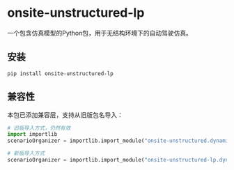 # onsite-unstructured-lp

一个包含仿真模型的Python包，用于无结构环境下的自动驾驶仿真。

## 安装

```
pip install onsite-unstructured-lp
```

## 兼容性

本包已添加兼容层，支持从旧版包名导入：

```python
# 旧版导入方式，仍然有效
import importlib
scenarioOrganizer = importlib.import_module("onsite-unstructured.dynamic_scenes.scenarioOrganizer1")

# 新版导入方式
scenarioOrganizer = importlib.import_module("onsite-unstructured-lp.dynamic_scenes.scenarioOrganizer1")
```
